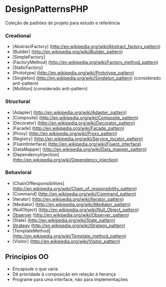 DesignPatternsPHP
=================

Coleção de padrões de projeto para estudo e referência

### Creational

* [AbstractFactory] (http://en.wikipedia.org/wiki/Abstract_factory_pattern)
* [Builder] (http://en.wikipedia.org/wiki/Builder_pattern)
* [SimpleFactory]
* [FactoryMethod] (http://en.wikipedia.org/wiki/Factory_method_pattern)
* [StaticFactory]
* [Prototype] (http://en.wikipedia.org/wiki/Prototype_pattern)
* [Singleton] (http://en.wikipedia.org/wiki/Singleton_pattern) (considerado anti-pattern)
* [Multiton] (considerado anti-pattern)

### Structural

* [Adapter] (http://en.wikipedia.org/wiki/Adapter_pattern)
* [Composite] (http://en.wikipedia.org/wiki/Composite_pattern)
* [Decorator] (http://en.wikipedia.org/wiki/Decorator_pattern)
* [Facade] (http://en.wikipedia.org/wiki/Facade_pattern)
* [Proxy] (http://en.wikipedia.org/wiki/Proxy_pattern)
* [Registry] (http://en.wikipedia.org/wiki/Service_locator_pattern)
* [FluentInterface] (http://en.wikipedia.org/wiki/Fluent_interface)
* [DataMapper] (http://en.wikipedia.org/wiki/Data_mapper_pattern)
* [DependencyInjection] (http://en.wikipedia.org/wiki/Dependency_injection)

### Behavioral

* [ChainOfResponsibilities] (http://en.wikipedia.org/wiki/Chain_of_responsibility_pattern)
* [Command] (http://en.wikipedia.org/wiki/Command_pattern)
* [Iterator] (http://en.wikipedia.org/wiki/Iterator_pattern)
* [Mediator] (http://en.wikipedia.org/wiki/Mediator_pattern)
* [NullObject] (http://en.wikipedia.org/wiki/Null_Object_pattern)
* [Observer](Observer) (http://en.wikipedia.org/wiki/Observer_pattern)
* [State] (http://en.wikipedia.org/wiki/State_pattern)
* [Strategy](Strategy) (http://en.wikipedia.org/wiki/Strategy_pattern)
* [TemplateMethod] (http://en.wikipedia.org/wiki/Template_method_pattern)
* [Visitor] (http://en.wikipedia.org/wiki/Visitor_pattern)


Princípios OO
-------------
- Encapsule o que varia
- Dê prioridade à composição em relação à herança
- Programe para uma interface, não para implementações